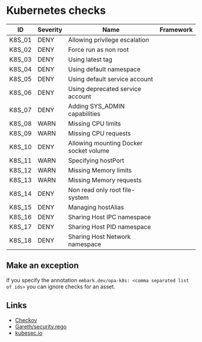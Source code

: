 # Kubernetes checks

|ID|Severity|Name|Framework
|---|---|---|---|
|K8S_01|DENY|Allowing privilege escalation|   |
|K8S_02|DENY|Force run as non root|   |
|K8S_03|DENY|Using latest tag|   |
|K8S_04|DENY|Using default namespace|   |
|K8S_05|DENY|Using default service account|   |
|K8S_06|DENY|Using deprecated service account|   |
|K8S_07|DENY|Adding SYS_ADMIN capabilities|   |
|K8S_08|WARN|Missing CPU limits|   |
|K8S_09|WARN|Missing CPU requests|
|K8S_10|DENY|Allowing mounting Docker socket volume|
|K8S_11|WARN|Specifying hostPort|
|K8S_12|WARN|Missing Memory limits|
|K8S_13|WARN|Missing Memory requests| |
|K8S_14|DENY|Non read only root file-system|
|K8S_15|DENY|Managing hostAlias|
|K8S_16|DENY|Sharing Host IPC namespace|
|K8S_17|DENY|Sharing Host PID namespace|
|K8S_18|DENY|Sharing Host Network namespace|

## Make an exception

If you specify the annotation `embark.dev/opa-k8s: <comma separated list of ids>` you can ignore checks for an asset.

## Links

* [Checkov](https://github.com/bridgecrewio/checkov/checkov/kubernetes/checks)
* [Gareth/security.rego](https://gist.githubusercontent.com/garethr/ea41afb1b6562cdb2b1555719f51f90e/raw/02e7d15c603688d5fb7e8d3546d2a228b42222f5/security.rego)
* [kubesec.io](https://kubesec.io/basics/)
